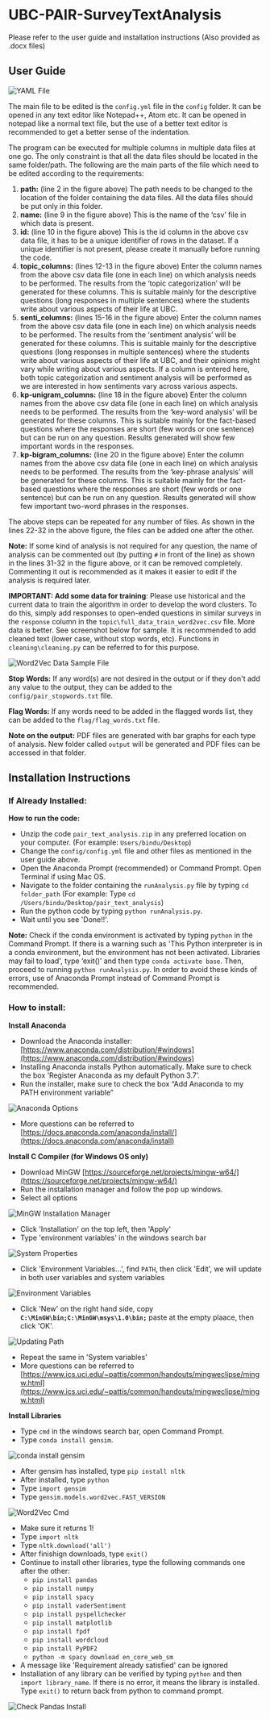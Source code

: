 # UBC-PAIR-SurveyTextAnalysis

Please refer to the user guide and installation instructions (Also provided as .docx files)

## User Guide

![YAML File](misc/yaml_file.png)

The main file to be edited is the `config.yml` file in the `config` folder.
It can be opened in any text editor like Notepad++, Atom etc.
It can be opened in notepad like a normal text file,
but the use of a better text editor is recommended to get a better sense of the indentation. 

The program can be executed for multiple columns in multiple data files at one go.
The only constraint is that all the data files should be located in the same folder/path.
The following are the main parts of the file which need to be edited according to the requirements:

1. **path:** (line 2 in the figure above) The path needs to be changed to the location of the folder containing the data files. All the data files should be put only in this folder.
2. **name:** (line 9 in the figure above) This is the name of the ‘csv’ file in which data is present.
3. **id:** (line 10 in the figure above) This is the id column in the above csv data file, it has to be a unique identifier of rows in the dataset. If a unique identifier is not present, please create it manually before running the code. 
4. **topic_columns:** (lines 12-13 in the figure above) Enter the column names from the above csv data file (one in each line) on which analysis needs to be performed. The results from the ‘topic categorization’ will be generated for these columns. This is suitable mainly for the descriptive questions (long responses in multiple sentences) where the students write about various aspects of their life at UBC.
5. **senti_columns:** (lines 15-16 in the figure above) Enter the column names from the above csv data file (one in each line) on which analysis needs to be performed. The results from the ‘sentiment analysis’ will be generated for these columns. This is suitable mainly for the descriptive questions (long responses in multiple sentences) where the students write about various aspects of their life at UBC, and their opinions might vary while writing about various aspects. If a column is entered here, both topic categorization and sentiment analysis will be performed as we are interested in how sentiments vary across various aspects.
6. **kp-unigram_columns:** (line 18 in the figure above) Enter the column names from the above csv data file (one in each line) on which analysis needs to be performed. The results from the ‘key-word analysis’ will be generated for these columns. This is suitable mainly for the fact-based questions where the responses are short (few words or one sentence) but can be run on any question. Results generated will show few important words in the responses.
7. **kp-bigram_columns:** (line 20 in the figure above) Enter the column names from the above csv data file (one in each line) on which analysis needs to be performed. The results from the ‘key-phrase analysis’ will be generated for these columns. This is suitable mainly for the fact-based questions where the responses are short (few words or one sentence) but can be run on any question. Results generated will show few important two-word phrases in the responses.

The above steps can be repeated for any number of files. As shown in the lines 22-32 in the above figure, the files can be added one after the other. 

**Note:** If some kind of analysis is not required for any question, the name of analysis can be commented out (by putting `#` in front of the line) as shown in the lines 31-32 in the figure above, or it can be removed completely. Commenting it out is recommended as it makes it easier to edit if the analysis is required later.

**IMPORTANT: Add some data for training**: Please use historical and the current data to train the algorithm in order to develop the word clusters. To do this, simply add responses to open-ended questions in similar surveys in the `response` column in the `topic\full_data_train_word2vec.csv` file. More data is better. See screenshot below for sample. It is recommended to add cleaned text (lower case, without stop words, etc). Functions in `cleaning\cleaning.py` can be referred to for this purpose.

![Word2Vec Data Sample File](misc/data_to_train_word2vec.png)


**Stop Words:** If any word(s) are not desired in the output or if they don't add any value to the output, they can be added to the `config/pair_stopwords.txt` file.

**Flag Words:** If any words need to be added in the flagged words list, they can be added to the `flag/flag_words.txt` file.

**Note on the output:** PDF files are generated with bar graphs for each type of analysis. New folder called `output` will be generated and PDF files can be accessed in that folder.  





## Installation Instructions

### If Already Installed:

**How to run the code:**

* Unzip the code `pair_text_analysis.zip` in any preferred location on your computer. (For example: `Users/bindu/Desktop`)
* Change the `config/config.yml` file and other files as mentioned in the user guide above.
* Open the Anaconda Prompt (recommended) or Command Prompt. Open Terminal if using Mac OS. 
* Navigate to the folder containing the `runAnalysis.py` file by typing `cd folder_path` (For example: Type `cd /Users/bindu/Desktop/pair_text_analysis`)
* Run the python code by typing `python runAnalysis.py`.
* Wait until you see 'Done!!'.
 
**Note:** Check if the conda environment is activated by typing `python` in the Command Prompt.
If there is a warning such as 'This Python interpreter is in a conda environment, but the environment has not been activated. Libraries may fail to load',
type ‘exit()’ and then type `conda activate base`.
Then, proceed to running `python runAnalysis.py`.
In order to avoid these kinds of errors, use of Anaconda Prompt instead of Command Prompt is recommended.

### How to install:

**Install Anaconda**

* Download the Anaconda installer: [https://www.anaconda.com/distribution/#windows](https://www.anaconda.com/distribution/#windows)
* Installing Anaconda installs Python automatically. Make sure to check the box ‘Register Anaconda as my default Python 3.7’. 
* Run the installer, make sure to check the box “Add Anaconda to my PATH environment variable”

![Anaconda Options](misc/anaconda_options.png)

* More questions can be referred to [https://docs.anaconda.com/anaconda/install/](https://docs.anaconda.com/anaconda/install)

**Install C Compiler (for Windows OS only)**

* Download MinGW [https://sourceforge.net/projects/mingw-w64/](https://sourceforge.net/projects/mingw-w64/)
* Run the installation manager and follow the pop up windows.
* Select all options

![MinGW Installation Manager](misc/mingw_installation_manager.png)

* Click 'Installation' on the top left, then 'Apply'
* Type 'environment variables' in the windows search bar

![System Properties](misc/windows_system_properties.png)

* Click 'Environment Variables...', find `PATH`, then click 'Edit', we will update in both user variables and system variables

![Environment Variables](misc/environment_variables.png)

* Click 'New' on the right hand side, copy **`C:\MinGW\bin;C:\MinGW\msys\1.0\bin;`** paste at the empty plaace, then click 'OK'.

![Updating Path](misc/updating_path.png)

* Repeat the same in 'System variables'
* More questions can be referred to [https://www.ics.uci.edu/~pattis/common/handouts/mingweclipse/mingw.html](https://www.ics.uci.edu/~pattis/common/handouts/mingweclipse/mingw.html)

**Install Libraries**

* Type `cmd` in the windows search bar, open Command Prompt.
* Type `conda install gensim`.

![conda install gensim](misc/conda_install_gensim.png)

* After gensim has installed, type `pip install nltk`
* After installed, type `python`
* Type `import gensim`
* Type `gensim.models.word2vec.FAST_VERSION`

![Word2Vec Cmd](misc/word2vec_terminal.png)

* Make sure it returns 1!
* Type `import nltk`
* Type `nltk.download('all')`
* After finishign downloads, type `exit()`
* Continue to install other libraries, type the following commands one after the other:
  - `pip install pandas`
  - `pip install numpy`
  - `pip install spacy`
  - `pip install vaderSentiment`
  - `pip install pyspellchecker`
  - `pip install matplotlib`
  - `pip install fpdf`
  - `pip install wordcloud`
  - `pip install PyPDF2`
  - `python -m spacy download en_core_web_sm`
* A message like 'Requirement already satisfied' can be ignored
* Installation of any library can be verified by typing `python` and then `import library_name`. If there is no error, it means the library is installed. Type `exit()` to return back from python to command prompt.

![Check Pandas Install](misc/check_pandas.png)

